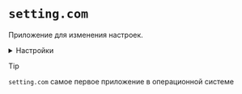 # `setting.com`
Приложение для изменения настроек.
<details><summary>Настройки</summary>Язык</details>

>[!TIP]
>`setting.com` самое первое приложение в операционной системе
